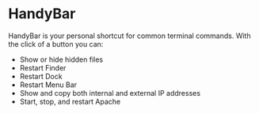 # HandyBar

HandyBar is your personal shortcut for common terminal commands. With the click of a button you can:

* Show or hide hidden files
* Restart Finder
* Restart Dock
* Restart Menu Bar
* Show and copy both internal and external IP addresses
* Start, stop, and restart Apache
